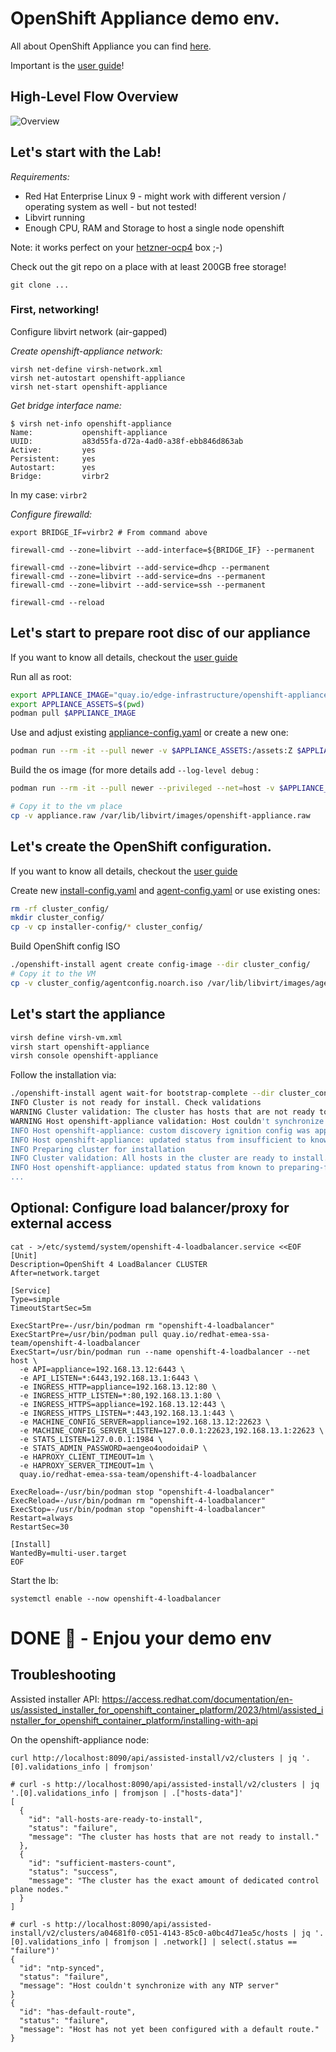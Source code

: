 # OpenShift Appliance demo env.

All about OpenShift Appliance you can find [here](https://github.com/openshift/appliance/tree/master).

Important is the [user guide](https://github.com/openshift/appliance/blob/master/docs/user-guide.md)!

## High-Level Flow Overview

![Overview](https://github.com/openshift/appliance/raw/master/docs/images%2Fhl-overview.png)


## Let's start with the Lab!

*Requirements:*

* Red Hat Enterprise Linux 9 - might work with different version / operating system as well - but not tested!
* Libvirt running
* Enough CPU, RAM and Storage to host a single node openshift

Note: it works perfect on your [hetzner-ocp4](https://github.com/RedHat-EMEA-SSA-Team/hetzner-ocp4) box ;-)


Check out the git repo on a place with at least 200GB free storage!

```git clone ...```

### First, networking!

Configure libvirt network (air-gapped)

*Create openshift-appliance network:*
```
virsh net-define virsh-network.xml
virsh net-autostart openshift-appliance
virsh net-start openshift-appliance
```

*Get bridge interface name:*

```
$ virsh net-info openshift-appliance
Name:           openshift-appliance
UUID:           a83d55fa-d72a-4ad0-a38f-ebb846d863ab
Active:         yes
Persistent:     yes
Autostart:      yes
Bridge:         virbr2

```

In my case: `virbr2`


*Configure firewalld:*

```
export BRIDGE_IF=virbr2 # From command above

firewall-cmd --zone=libvirt --add-interface=${BRIDGE_IF} --permanent

firewall-cmd --zone=libvirt --add-service=dhcp --permanent
firewall-cmd --zone=libvirt --add-service=dns --permanent
firewall-cmd --zone=libvirt --add-service=ssh --permanent

firewall-cmd --reload
```

## Let's start to prepare root disc of our appliance

If you want to know all details, checkout the [user guide](https://github.com/openshift/appliance/blob/master/docs/user-guide.md#disk-image-build---lab)

Run all as root:
```bash
export APPLIANCE_IMAGE="quay.io/edge-infrastructure/openshift-appliance"
export APPLIANCE_ASSETS=$(pwd)
podman pull $APPLIANCE_IMAGE
```

Use and adjust existing [appliance-config.yaml](appliance-config.yaml) or create a new one:
```bash
podman run --rm -it --pull newer -v $APPLIANCE_ASSETS:/assets:Z $APPLIANCE_IMAGE generate-config
```

Build the os image (for more details add `--log-level debug` :
```bash
podman run --rm -it --pull newer --privileged --net=host -v $APPLIANCE_ASSETS:/assets:Z $APPLIANCE_IMAGE build

# Copy it to the vm place
cp -v appliance.raw /var/lib/libvirt/images/openshift-appliance.raw
```


## Let's create the OpenShift configuration.

If you want to know all details, checkout the [user guide](https://github.com/openshift/appliance/blob/master/docs/user-guide.md#openshift-cluster-installation-user-site)

Create new [install-config.yaml](install-config.yaml) and [agent-config.yaml](agent-config.yaml) or use existing ones:

```bash
rm -rf cluster_config/
mkdir cluster_config/
cp -v cp installer-config/* cluster_config/
```

Build OpenShift config ISO

```bash
./openshift-install agent create config-image --dir cluster_config/
# Copy it to the VM
cp -v cluster_config/agentconfig.noarch.iso /var/lib/libvirt/images/agentconfig.noarch.iso
```

## Let's start the appliance

```bash
virsh define virsh-vm.xml
virsh start openshift-appliance
virsh console openshift-appliance
```

Follow the installation via:

```bash
./openshift-install agent wait-for bootstrap-complete --dir cluster_config/
INFO Cluster is not ready for install. Check validations
WARNING Cluster validation: The cluster has hosts that are not ready to install.
WARNING Host openshift-appliance validation: Host couldn't synchronize with any NTP server
INFO Host openshift-appliance: custom discovery ignition config was applied
INFO Host openshift-appliance: updated status from insufficient to known (Host is ready to be installed)
INFO Preparing cluster for installation
INFO Cluster validation: All hosts in the cluster are ready to install.
INFO Host openshift-appliance: updated status from known to preparing-for-installation (Host finished successfully to prepare for installation)
...

```


## Optional: Configure load balancer/proxy for external access

```
cat - >/etc/systemd/system/openshift-4-loadbalancer.service <<EOF
[Unit]
Description=OpenShift 4 LoadBalancer CLUSTER
After=network.target

[Service]
Type=simple
TimeoutStartSec=5m

ExecStartPre=-/usr/bin/podman rm "openshift-4-loadbalancer"
ExecStartPre=/usr/bin/podman pull quay.io/redhat-emea-ssa-team/openshift-4-loadbalancer
ExecStart=/usr/bin/podman run --name openshift-4-loadbalancer --net host \
  -e API=appliance=192.168.13.12:6443 \
  -e API_LISTEN=*:6443,192.168.13.1:6443 \
  -e INGRESS_HTTP=appliance=192.168.13.12:80 \
  -e INGRESS_HTTP_LISTEN=*:80,192.168.13.1:80 \
  -e INGRESS_HTTPS=appliance=192.168.13.12:443 \
  -e INGRESS_HTTPS_LISTEN=*:443,192.168.13.1:443 \
  -e MACHINE_CONFIG_SERVER=appliance=192.168.13.12:22623 \
  -e MACHINE_CONFIG_SERVER_LISTEN=127.0.0.1:22623,192.168.13.1:22623 \
  -e STATS_LISTEN=127.0.0.1:1984 \
  -e STATS_ADMIN_PASSWORD=aengeo4oodoidaiP \
  -e HAPROXY_CLIENT_TIMEOUT=1m \
  -e HAPROXY_SERVER_TIMEOUT=1m \
  quay.io/redhat-emea-ssa-team/openshift-4-loadbalancer

ExecReload=-/usr/bin/podman stop "openshift-4-loadbalancer"
ExecReload=-/usr/bin/podman rm "openshift-4-loadbalancer"
ExecStop=-/usr/bin/podman stop "openshift-4-loadbalancer"
Restart=always
RestartSec=30

[Install]
WantedBy=multi-user.target
EOF

```

Start the lb:
```
systemctl enable --now openshift-4-loadbalancer
```

# DONE 🎉 - Enjou your demo env



## Troubleshooting

Assisted installer API: https://access.redhat.com/documentation/en-us/assisted_installer_for_openshift_container_platform/2023/html/assisted_installer_for_openshift_container_platform/installing-with-api


On the openshift-appliance node:

```
curl http://localhost:8090/api/assisted-install/v2/clusters | jq '.[0].validations_info | fromjson'
```

```
# curl -s http://localhost:8090/api/assisted-install/v2/clusters | jq '.[0].validations_info | fromjson | .["hosts-data"]'
[
  {
    "id": "all-hosts-are-ready-to-install",
    "status": "failure",
    "message": "The cluster has hosts that are not ready to install."
  },
  {
    "id": "sufficient-masters-count",
    "status": "success",
    "message": "The cluster has the exact amount of dedicated control plane nodes."
  }
]

```

```
# curl -s http://localhost:8090/api/assisted-install/v2/clusters/a04681f0-c051-4143-85c0-a0bc4d71ea5c/hosts | jq '.[0].validations_info | fromjson | .network[] | select(.status == "failure")'
{
  "id": "ntp-synced",
  "status": "failure",
  "message": "Host couldn't synchronize with any NTP server"
}
{
  "id": "has-default-route",
  "status": "failure",
  "message": "Host has not yet been configured with a default route."
}

```